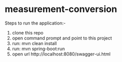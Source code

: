 # measurement-conversion

Steps to run the application:-
1. clone this repo
2. open command prompt and point to this project
3. run: mvn clean install
4. run: mvn spring-boot:run
5. open url http://localhost:8080/swagger-ui.html
